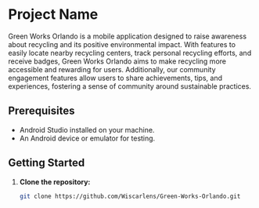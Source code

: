 [//]: # (Orlando Recycle)

# Project Name

Green Works Orlando is a mobile application designed to raise awareness about recycling and its positive environmental impact. With features to easily locate nearby recycling centers, track personal recycling efforts, and receive badges, Green Works Orlando aims to make recycling more accessible and rewarding for users. Additionally, our community engagement features allow users to share achievements, tips, and experiences, fostering a sense of community around sustainable practices.

## Prerequisites

- Android Studio installed on your machine.
- An Android device or emulator for testing.

## Getting Started

1. **Clone the repository:**

   ```bash
   git clone https://github.com/Wiscarlens/Green-Works-Orlando.git

